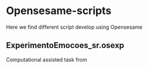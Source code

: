# Opensesame-scripts
Here we find different script develop using Opensesame
## ExperimentoEmocoes_sr.osexp
Computational assisted task from 
